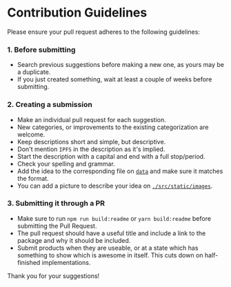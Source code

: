 # Contribution Guidelines

Please ensure your pull request adheres to the following guidelines:

### 1. Before submitting

- Search previous suggestions before making a new one, as yours may be a duplicate.
- If you just created something, wait at least a couple of weeks before submitting.

### 2. Creating a submission

- Make an individual pull request for each suggestion.
- New categories, or improvements to the existing categorization are welcome.
- Keep descriptions short and simple, but descriptive.
- Don't mention `IPFS` in the description as it's implied.
- Start the description with a capital and end with a full stop/period.
- Check your spelling and grammar.
- Add the idea to the corresponding file on [`data`](./data) and make sure it matches the format.
- You can add a picture to describe your idea on [`./src/static/images`](./src/static/images).

### 3. Submitting it through a PR

- Make sure to run `npm run build:readme` or `yarn build:readme` before submitting the Pull Request.
- The pull request should have a useful title and include a link to the package and why it should be included.
- Submit products when they are useable, or at a state which has something to show which is awesome in itself. This cuts down on half-finished implementations.

Thank you for your suggestions!
